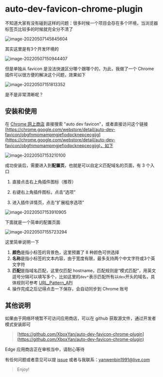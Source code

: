 # auto-dev-favicon-chrome-plugin

不知道大家有没有碰到这样的问题：很多时候一个项目会存在多个环境，当浏览器标签页比较多的时候就完全分不清了

![image-20220507145845604](https://tva1.sinaimg.cn/large/e6c9d24egy1h1zulzgojaj218e0hkq48.jpg)

其实这里是有3个开发环境的

![image-20220507150944407](https://tva1.sinaimg.cn/large/e6c9d24egy1h1zuxcwyqxj218e0mo76r.jpg)

但是单独从 favicon 是没法快速区分哪个跟哪个的，为此，我做了一个 Chrome 插件可以很方便的解决这个问题，效果如下

![image-20220507151813352](https://tva1.sinaimg.cn/large/e6c9d24egy1h1zv66dhv7j218g0gkq47.jpg)

是不是非常清晰呢？

## 安装和使用

在 [Chrome 网上商店](https://chrome.google.com/webstore/category/extensions) 直接搜索 "auto dev favicon"，或者直接访问这个链接 [https://chrome.google.com/webstore/detail/auto-dev-favicon/obgfnmomampmgjefiodpcknepcecgijg](https://chrome.google.com/webstore/detail/auto-dev-favicon/obgfnmomampmgjefiodpcknepcecgijg)，如下

![image-20220507153210100](https://tva1.sinaimg.cn/large/e6c9d24egy1h1zvkoskj6j21ms0syacl.jpg)

成功安装后，需要进入到**配置页**，也就是可以自定义匹配域名的页面，有 3 个入口

1. 直接点击右上角插件图标（推荐）

2. 右键右上角插件图标，点击“选项”

3. 进入插件详情页，点击“扩展程序选项”

![image-20220507153910905](https://tva1.sinaimg.cn/large/e6c9d24egy1h1zvrz8el6j218e0fy757.jpg)

下面就是一个简单的配置页面

![image-20220507155723294](https://tva1.sinaimg.cn/large/e6c9d24egy1h1zwaxcl8dj21a80u0768.jpg)

这里简单说明一下

1. **颜色**是指小标签的背景色，这里预置了 8 种颜色可供选择
1. **名称**是指小标签的文本内容，由于宽度有限，最多支持两个中文字符或3个英文字符
1. **匹配**是指域名匹配，这里仅匹配 hostname，匹配规则是“模式匹配”，用英文逗号分隔可以填写多个，比如这里的`dev*`表示匹配所有以`dev`开头的域名，具体规则可参考 [URL_Pattern_API](https://developer.mozilla.org/en-US/docs/Web/API/URL_Pattern_API#examples)
1. 操作完成之后记得点击一下保存，会自动同步到 Chrome 账号

## 其他说明

如果由于网络环境暂不可访问应用商店，可以在 github 获取源文件，通过开发者模式安装即可

> [https://github.com/XboxYan/auto-dev-favicon-chrome-plugin](https://github.com/XboxYan/auto-dev-favicon-chrome-plugin)

Edge 应用商店正在审核当中，请耐心等待

有任何问题或者意见可以提 [issue](https://github.com/XboxYan/auto-dev-favicon-chrome-plugin/issues) 或者与我联系：yanwenbin1991@live.com 

> Enjoy!
